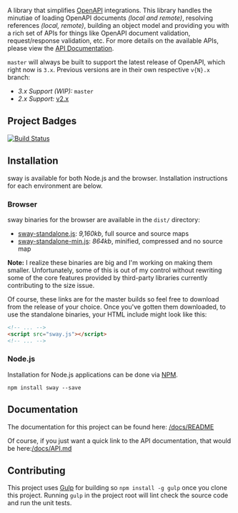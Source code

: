 A library that simplifies [OpenAPI][openapi] integrations.  This library handles the minutiae of loading OpenAPI
documents *(local and remote)*, resolving references *(local, remote)*, building an object model and providing you with
a rich set of APIs for things like OpenAPI document validation, request/response validation, etc.  For more details on
the available APIs, please view the [API Documentation](https://github.com/danielgolub/sway-fork/blob/master/docs/API.md).

`master` will always be built to support the latest release of OpenAPI, which right now is `3.x`.  Previous versions are
in their own respective `v{N}.x` branch:

* _3.x Support (WIP):_ `master`
* _2.x Support:_ [v2.x](https://github.com/apigee-127/sway/tree/v2.x)

## Project Badges

[![Build Status](https://github.com/danielgolub/sway-fork/actions/workflows/npm-gulp.yml/badge.svg)](https://github.com/danielgolub/sway-fork/actions/workflows/npm-gulp.yml)

## Installation

sway is available for both Node.js and the browser.  Installation instructions for each environment are below.

### Browser

sway binaries for the browser are available in the `dist/` directory:

* [sway-standalone.js](https://raw.github.com/apigee-127/sway/master/dist/sway.js): _9,160kb_, full source  and source maps
* [sway-standalone-min.js](https://raw.github.com/apigee-127/sway/master/dist/sway-min.js): _864kb_, minified, compressed and no source map

**Note:** I realize these binaries are big and I'm working on making them smaller.  Unfortunately, some of this is out
of my control without rewriting some of the core features provided by third-party libraries currently contributing to
the size issue.

Of course, these links are for the master builds so feel free to download from the release of your choice.  Once you've
gotten them downloaded, to use the standalone binaries, your HTML include might look like this:

``` html
<!-- ... -->
<script src="sway.js"></script>
<!-- ... -->
```

### Node.js

Installation for Node.js applications can be done via [NPM][npm].

```
npm install sway --save
```

## Documentation

The documentation for this project can be found here: [/docs/README](/docs/README.md)

Of course, if you just want a quick link to the API documentation, that would be here:[/docs/API.md](/docs/API.md)

## Contributing

This project uses [Gulp][gulp] for building so `npm install -g gulp` once you clone this project.  Running `gulp` in the
project root will lint check the source code and run the unit tests.

[gulp]: http://gulpjs.com/
[openapi]: https://www.openapis.org/
[npm]: https://www.npmjs.org/
